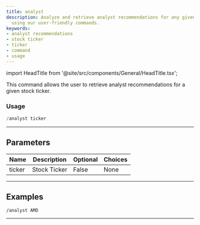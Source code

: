 ```yaml
---
title: analyst
description: Analyze and retrieve analyst recommendations for any given stock ticker
  using our user-friendly commands.
keywords:
- analyst recommendations
- stock ticker
- ticker
- command
- usage
---
```


import HeadTitle from '@site/src/components/General/HeadTitle.tsx';

<HeadTitle title="analyst - Duediligence - Telegram - Reference | OpenBB Bot Docs" />

This command allows the user to retrieve analyst recommendations for a given stock ticker.

### Usage

```python wordwrap
/analyst ticker
```

---

## Parameters

| Name | Description | Optional | Choices |
| ---- | ----------- | -------- | ------- |
| ticker | Stock Ticker | False | None |


---

## Examples

```
/analyst AMD
```

---
